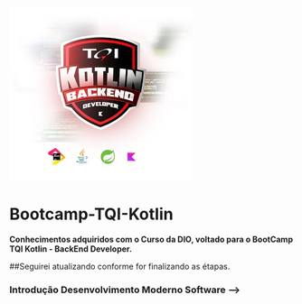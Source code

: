 ![](/assets/images/bootcamp.jpg "TQI")

# Bootcamp-TQI-Kotlin
**Conhecimentos adquiridos com o Curso da DIO, voltado para o BootCamp TQI Kotlin - BackEnd Developer.**

##Seguirei atualizando conforme for finalizando as étapas.

### Introdução Desenvolvimento Moderno Software -->





